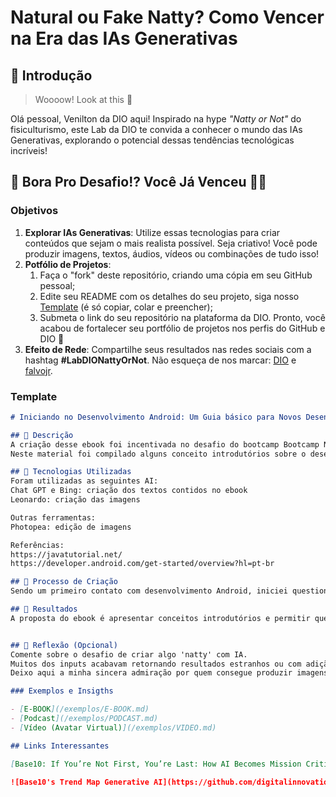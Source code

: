 # Natural ou Fake Natty? Como Vencer na Era das IAs Generativas

## 🚀 Introdução

> Woooow! Look at this 👀

Olá pessoal, Venilton da DIO aqui! Inspirado na hype _"Natty or Not"_ do fisiculturismo, este Lab da DIO te convida a conhecer o mundo das IAs Generativas, explorando o potencial dessas tendências tecnológicas incríveis!

## 🎯 Bora Pro Desafio!? Você Já Venceu 💪🤓

### Objetivos

1. **Explorar IAs Generativas**: Utilize essas tecnologias para criar conteúdos que sejam o mais realista possível. Seja criativo! Você pode produzir imagens, textos, áudios, vídeos ou combinações de tudo isso!
1. **Potfólio de Projetos**:
    1. Faça o "fork" deste repositório, criando uma cópia em seu GitHub pessoal;
    2. Edite seu README com os detalhes do seu projeto, siga nosso [Template](#template) (é só copiar, colar e preencher);
    3. Submeta o link do seu repositório na plataforma da DIO. Pronto, você acabou de fortalecer seu portfólio de projetos nos perfis do GitHub e DIO 🚀
1. **Efeito de Rede**: Compartilhe seus resultados nas redes sociais com a hashtag **#LabDIONattyOrNot**. Não esqueça de nos marcar: [DIO](https://www.linkedin.com/school/dio-makethechange) e [falvojr](https://www.linkedin.com/in/falvojr).

### Template

```markdown
# Iniciando no Desenvolvimento Android: Um Guia básico para Novos Desenvolvedores

## 📒 Descrição
A criação desse ebook foi incentivada no desafio do bootcamp Bootcamp Nexa - Fundamentos de IA Generativa e Claude 3 da DIO, Natural ou Fake Natty? Como Vencer na Era das IAs Generativas, que tinha a proposta de usar IA para criar algum material.
Neste material foi compilado alguns conceito introdutórios sobre o desenvolvimento Android.

## 🤖 Tecnologias Utilizadas
Foram utilizadas as seguintes AI:
Chat GPT e Bing: criação dos textos contidos no ebook
Leonardo: criação das imagens 

Outras ferramentas:
Photopea: edição de imagens

Referências:
https://javatutorial.net/
https://developer.android.com/get-started/overview?hl=pt-br

## 🧐 Processo de Criação
Sendo um primeiro contato com desenvolvimento Android, iniciei questionando as IAs sobre como iniciar e quais os conceitos básicos. Partindo do exposto, fui aprofundando nos conteudos de modo a poder criar uma aplicação simples "Hello World!".

## 🚀 Resultados
A proposta do ebook é apresentar conceitos introdutórios e permitir que o leitor consiga rodar uma aplicação "Hello World!" pelo Android Studio mesmo sem nunca ter tido contato com o desenvolvimento Android.


## 💭 Reflexão (Opcional)
Comente sobre o desafio de criar algo 'natty' com IA.
Muitos dos inputs acabavam retornando resultados estranhos ou com adição de informações que não estavam no input.
Deixo aqui a minha sincera admiração por quem consegue produzir imagens utilizando IAs. 

### Exemplos e Insigths

- [E-BOOK](/exemplos/E-BOOK.md)
- [Podcast](/exemplos/PODCAST.md)
- [Vídeo (Avatar Virtual)](/exemplos/VIDEO.md)

## Links Interessantes

[Base10: If You’re Not First, You’re Last: How AI Becomes Mission Critical](https://base10.vc/post/generative-ai-mission-critical/)

![Base10's Trend Map Generative AI](https://github.com/digitalinnovationone/lab-natty-or-not/assets/730492/f4df26e8-f8f7-4419-8252-c69d73ea930c)
